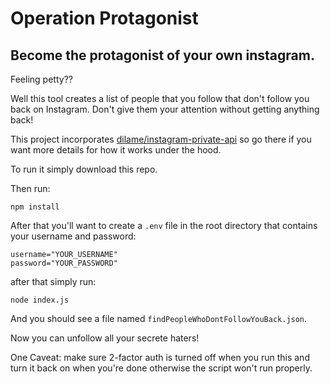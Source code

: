 # Operation Protagonist
## Become the protagonist of your own instagram.

Feeling petty??

Well this tool creates a list of people that you follow that don't follow you back on Instagram. Don't give them your attention without getting anything back!

This project incorporates [dilame/instagram-private-api](https://github.com/dilame/instagram-private-api) so go there if you want more details for how it works under the hood. 

To run it simply download this repo.

Then run:

```
npm install
```

After that you'll want to create a `.env` file in the root directory that contains your username and password:

```
username="YOUR_USERNAME"
password="YOUR_PASSWORD"
```

after that simply run:

```
node index.js
```

And you should see a file named `findPeopleWhoDontFollowYouBack.json`. 

Now you can unfollow all your secrete haters!

One Caveat: make sure 2-factor auth is turned off when you run this and turn it back on when you're done otherwise the script won't run properly.